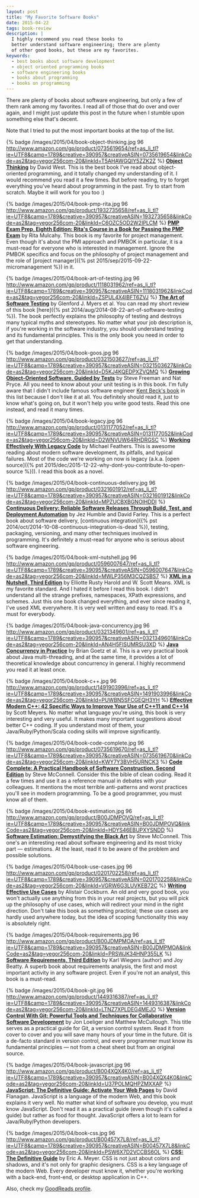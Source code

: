 ```yaml
---
layout: post
title: "My Favorite Software Books"
date: 2015-04-22
tags: book-review
description: |
  I highly recommend you read these books to
  better understand software engineering; there are plenty
  of other good books, but these are my favorites.
keywords:
  - best books about software development
  - object oriented programming books
  - software engineering books
  - books about programming
  - books on programming
---
```


There are plenty of books about software engineering, but only a few of them rank
among my favorites. I read all of those that do over and over again, and I might
just update this post in the future when I stumble upon something else that's decent.

<!--more-->

Note that I tried to put the most important books at the top of the list.

{% badge /images/2015/04/book-object-thinking.jpg 96 http://www.amazon.com/gp/product/0735619654/ref=as_li_tl?ie=UTF8&camp=1789&creative=390957&creativeASIN=0735619654&linkCode=as2&tag=yegor256com-20&linkId=T5AHAWGQIY5ZZK2Z %}
[**Object Thinking**](http://www.amazon.com/gp/product/0735619654/ref=as_li_tl?ie=UTF8&camp=1789&creative=390957&creativeASIN=0735619654&linkCode=as2&tag=yegor256com-20&linkId=T5AHAWGQIY5ZZK2Z)
by David West.
This is the best book I've read about object-oriented
programming, and it totally changed my understanding of it. I would
recommend you read it a few times. But before reading, try to forget everything
you've heard about programming in the past. Try to start from scratch. Maybe it will
work for you too :)

{% badge /images/2015/04/book-pmp-rita.jpg 96 http://www.amazon.com/gp/product/1932735658/ref=as_li_tl?ie=UTF8&camp=1789&creative=390957&creativeASIN=1932735658&linkCode=as2&tag=yegor256com-20&linkId=C6OZC5OD2W2IPLCM %}
[**PMP Exam Prep, Eighth Edition: Rita's Course in a Book for Passing the PMP Exam**](http://www.amazon.com/gp/product/1932735658/ref=as_li_tl?ie=UTF8&camp=1789&creative=390957&creativeASIN=1932735658&linkCode=as2&tag=yegor256com-20&linkId=C6OZC5OD2W2IPLCM)
by Rita Mulcahy.
This book is my favorite for project management. Even though it's about the
PMI approach and PMBOK in particular, it is a must-read for everyone who
is interested in management. Ignore the PMBOK specifics and focus on
the philosophy of project management and the role of
[project manager]({% pst 2015/sep/2015-09-22-micromanagement %}) in it.

{% badge /images/2015/04/book-art-of-testing.jpg 96 http://www.amazon.com/gp/product/1118031962/ref=as_li_tl?ie=UTF8&camp=1789&creative=390957&creativeASIN=1118031962&linkCode=as2&tag=yegor256com-20&linkId=ZSPUL4X4IBFT6ZVJ %}
[**The Art of Software Testing**](http://www.amazon.com/gp/product/1118031962/ref=as_li_tl?ie=UTF8&camp=1789&creative=390957&creativeASIN=1118031962&linkCode=as2&tag=yegor256com-20&linkId=ZSPUL4X4IBFT6ZVJ)
by Glenford J. Myers et al.
You can read my short review of this book [here]({% pst 2014/aug/2014-08-22-art-of-software-testing %}).
The book perfectly explains the philosophy of testing and destroys
many typical myths and stereotypes. No matter what your job description is,
if you're working in the software industry, you should understand testing
and its fundamental principles. This is the only book you need in order to
get that understanding.

{% badge /images/2015/04/book-goos.jpg 96 http://www.amazon.com/gp/product/0321503627/ref=as_li_tl?ie=UTF8&camp=1789&creative=390957&creativeASIN=0321503627&linkCode=as2&tag=yegor256com-20&linkId=D5KJ4KQEDPXZVQMQ %}
[**Growing Object-Oriented Software, Guided by Tests**](http://www.amazon.com/gp/product/0321503627/ref=as_li_tl?ie=UTF8&camp=1789&creative=390957&creativeASIN=0321503627&linkCode=as2&tag=yegor256com-20&linkId=D5KJ4KQEDPXZVQMQ)
by Steve Freeman and Nat Pryce.
All you need to know about your unit testing is in this book. I'm fully aware
that I didn't include famous software engineer
[Kent Beck's book](http://www.amazon.com/gp/product/0321146530/ref=as_li_tl?ie=UTF8&camp=1789&creative=390957&creativeASIN=0321146530&linkCode=as2&tag=yegor256com-20&linkId=S63Z5BJDORBGMZ2Z)
in this list because I don't like it at all. You definitely should read
it, just to know what's going on, but it won't help you write good tests.
Read this one instead, and read it many times.

{% badge /images/2015/04/book-legacy.jpg 96 http://www.amazon.com/gp/product/0131177052/ref=as_li_tl?ie=UTF8&camp=1789&creative=390957&creativeASIN=0131177052&linkCode=as2&tag=yegor256com-20&linkId=D2WNVUW64RHDRGSC %}
[**Working Effectively With Legacy Code**](http://www.amazon.com/gp/product/0131177052/ref=as_li_tl?ie=UTF8&camp=1789&creative=390957&creativeASIN=0131177052&linkCode=as2&tag=yegor256com-20&linkId=D2WNVUW64RHDRGSC)
by Michael Feathers.
This is awesome reading about modern software development, its pitfalls, and
typical failures. Most of the code we're working on now is legacy
(a.k.a. [open source]({% pst 2015/dec/2015-12-22-why-dont-you-contribute-to-open-source %})).
I read this book as a novel.

{% badge /images/2015/04/book-continuous-delivery.jpg 96 http://www.amazon.com/gp/product/0321601912/ref=as_li_tl?ie=UTF8&camp=1789&creative=390957&creativeASIN=0321601912&linkCode=as2&tag=yegor256com-20&linkId=MPZUCBXBGNOIHDDI %}
[**Continuous Delivery: Reliable Software Releases Through Build, Test, and Deployment Automation**](http://www.amazon.com/gp/product/0321601912/ref=as_li_tl?ie=UTF8&camp=1789&creative=390957&creativeASIN=0321601912&linkCode=as2&tag=yegor256com-20&linkId=MPZUCBXBGNOIHDDI)
by Jez Humble and David Farley.
This is a perfect book about software delivery,
[continuous integration]({% pst 2014/oct/2014-10-08-continuous-integration-is-dead %}),
testing, packaging, versioning, and many other techniques involved in programming.
It's definitely a must-read for anyone who is serious about software engineering.

{% badge /images/2015/04/book-xml-nutshell.jpg 96 http://www.amazon.com/gp/product/0596007647/ref=as_li_tl?ie=UTF8&camp=1789&creative=390957&creativeASIN=0596007647&linkCode=as2&tag=yegor256com-20&linkId=MWLP356M3CQZSBS7 %}
[**XML in a Nutshell, Third Edition**](http://www.amazon.com/gp/product/0596007647/ref=as_li_tl?ie=UTF8&camp=1789&creative=390957&creativeASIN=0596007647&linkCode=as2&tag=yegor256com-20&linkId=MWLP356M3CQZSBS7)
by Elliotte Rusty Harold and W. Scott Means.
XML is my favorite standard. And I hated it before I read this book. I didn't
understand all the strange prefixes, namespaces, XPath expressions, and
schemes. Just this one book changed everything, and ever since reading it, I've used XML
everywhere. It is very well written and easy to read. It's a must for everybody.

{% badge /images/2015/04/book-java-concurrency.jpg 96 http://www.amazon.com/gp/product/0321349601/ref=as_li_tl?ie=UTF8&camp=1789&creative=390957&creativeASIN=0321349601&linkCode=as2&tag=yegor256com-20&linkId=AN4H5FISUMRSU3XD %}
[**Java Concurrency in Practice**](http://www.amazon.com/gp/product/0321349601/ref=as_li_tl?ie=UTF8&camp=1789&creative=390957&creativeASIN=0321349601&linkCode=as2&tag=yegor256com-20&linkId=AN4H5FISUMRSU3XD)
by Brian Goetz et al.
This is a very practical book about Java multi-threading, and at the same time,
it provides a lot of theoretical knowledge about concurrency in general. I highly
recommend you read it at least once.

{% badge /images/2015/04/book-c++.jpg 96 http://www.amazon.com/gp/product/1491903996/ref=as_li_tl?ie=UTF8&camp=1789&creative=390957&creativeASIN=1491903996&linkCode=as2&tag=yegor256com-20&linkId=PUWBN5SFCGEQH3YH %}
[**Effective Modern C++: 42 Specific Ways to Improve Your Use of C++11 and C++14**](http://www.amazon.com/gp/product/1491903996/ref=as_li_tl?ie=UTF8&camp=1789&creative=390957&creativeASIN=1491903996&linkCode=as2&tag=yegor256com-20&linkId=PUWBN5SFCGEQH3YH)
by Scott Meyers.
No matter what language you're using, this book is very interesting and
very useful. It makes many important suggestions about better C++ coding. If
you understand most of them, your Java/Ruby/Python/Scala coding skills will
improve significantly.

{% badge /images/2015/04/book-code-complete.jpg 96 http://www.amazon.com/gp/product/0735619670/ref=as_li_tl?ie=UTF8&camp=1789&creative=390957&creativeASIN=0735619670&linkCode=as2&tag=yegor256com-20&linkId=KWY7Y3BVH5URNCK3 %}
[**Code Complete: A Practical Handbook of Software Construction, Second Edition**](http://www.amazon.com/gp/product/0735619670/ref=as_li_tl?ie=UTF8&camp=1789&creative=390957&creativeASIN=0735619670&linkCode=as2&tag=yegor256com-20&linkId=KWY7Y3BVH5URNCK3)
by Steve McConnell.
Consider this the bible of clean coding. Read it a few times and use it as a reference
manual in debates with your colleagues. It mentions the most terrible anti-patterns
and worst practices you'll see in modern programming. To be a good programmer,
you must know all of them.

{% badge /images/2015/04/book-estimation.jpg 96 http://www.amazon.com/gp/product/B00JDMPOVQ/ref=as_li_tl?ie=UTF8&camp=1789&creative=390957&creativeASIN=B00JDMPOVQ&linkCode=as2&tag=yegor256com-20&linkId=HDYS46EBUPXYSNDD %}
[**Software Estimation: Demystifying the Black Art**](http://www.amazon.com/gp/product/B00JDMPOVQ/ref=as_li_tl?ie=UTF8&camp=1789&creative=390957&creativeASIN=B00JDMPOVQ&linkCode=as2&tag=yegor256com-20&linkId=HDYS46EBUPXYSNDD)
by Steve McConnell.
This one's an interesting read about software engineering and its most tricky part &mdash; estimations.
At the least, read it to be aware of the problem and possible solutions.

{% badge /images/2015/04/book-use-cases.jpg 96 http://www.amazon.com/gp/product/0201702258/ref=as_li_tl?ie=UTF8&camp=1789&creative=390957&creativeASIN=0201702258&linkCode=as2&tag=yegor256com-20&linkId=VGRW6G3LUVKEB72C %}
[**Writing Effective Use Cases**](http://www.amazon.com/gp/product/0201702258/ref=as_li_tl?ie=UTF8&camp=1789&creative=390957&creativeASIN=0201702258&linkCode=as2&tag=yegor256com-20&linkId=VGRW6G3LUVKEB72C)
by Alistair Cockburn.
An old and very good book, you won't actually use anything from this in your
real projects, but you will pick up the philosophy of use cases, which will
redirect your mind in the right direction. Don't take this book as something
practical; these use cases are hardly used anywhere today, but the idea of
scoping functionality this way is absolutely right.

{% badge /images/2015/04/book-requirements.jpg 96 http://www.amazon.com/gp/product/B00JDMPMOA/ref=as_li_tl?ie=UTF8&camp=1789&creative=390957&creativeASIN=B00JDMPMOA&linkCode=as2&tag=yegor256com-20&linkId=PRSWJK34HNP355LK %}
[**Software Requirements, Third Edition**](http://www.amazon.com/gp/product/B00JDMPMOA/ref=as_li_tl?ie=UTF8&camp=1789&creative=390957&creativeASIN=B00JDMPMOA&linkCode=as2&tag=yegor256com-20&linkId=PRSWJK34HNP355LK)
by Karl Wiegers (author) and Joy Beatty.
A superb book about requirements analysis, the first and most important
activity in any software project. Even if you're not an analyst, this book
is a must-read.

{% badge /images/2015/04/book-git.jpg 96 http://www.amazon.com/gp/product/1449316387/ref=as_li_tl?ie=UTF8&camp=1789&creative=390957&creativeASIN=1449316387&linkCode=as2&tag=yegor256com-20&linkId=LTNZ7XPLDEG4MEJO %}
[**Version Control With Git: Powerful Tools and Techniques for Collaborative Software Development**](http://www.amazon.com/gp/product/1449316387/ref=as_li_tl?ie=UTF8&camp=1789&creative=390957&creativeASIN=1449316387&linkCode=as2&tag=yegor256com-20&linkId=LTNZ7XPLDEG4MEJO)
by Jon Loeliger and Matthew McCullough.
This title serves as a practical guide for Git, a version control system. Read it from
cover to cover and you will save many hours of your time in the future.
Git is a de-facto standard in version control, and every programmer must
know its fundamental principles &mdash; not from a cheat sheet but from an original source.

{% badge /images/2015/04/book-javascript.jpg 96 http://www.amazon.com/gp/product/B004XQX4K0/ref=as_li_tl?ie=UTF8&camp=1789&creative=390957&creativeASIN=B004XQX4K0&linkCode=as2&tag=yegor256com-20&linkId=U37POLMQHPZMXXAP %}
[**JavaScript: The Definitive Guide: Activate Your Web Pages**](http://www.amazon.com/gp/product/B004XQX4K0/ref=as_li_tl?ie=UTF8&camp=1789&creative=390957&creativeASIN=B004XQX4K0&linkCode=as2&tag=yegor256com-20&linkId=U37POLMQHPZMXXAP)
by David Flanagan.
JavaScript is a language of the modern Web, and this book explains it very well.
No matter what kind of software you develop, you must know JavaScript. Don't read
it as a practical guide (even though it's called a guide) but rather as
food for thought. JavaScript offers a lot to learn for Java/Ruby/Python developers.

{% badge /images/2015/04/book-css.jpg 96 http://www.amazon.com/gp/product/B00457X7L8/ref=as_li_tl?ie=UTF8&camp=1789&creative=390957&creativeASIN=B00457X7L8&linkCode=as2&tag=yegor256com-20&linkId=PSW6X7D2VCCBS6OL %}
[**CSS: The Definitive Guide**](http://www.amazon.com/gp/product/B00457X7L8/ref=as_li_tl?ie=UTF8&camp=1789&creative=390957&creativeASIN=B00457X7L8&linkCode=as2&tag=yegor256com-20&linkId=PSW6X7D2VCCBS6OL)
by Eric A. Meyer.
CSS is not just about colors and shadows, and it's not only for graphic designers.
CSS is a key language of the modern Web. Every developer must know it, whether
you're working with a back-end, front-end, or desktop application in C++.

Also, check my [GoodReads profile](https://www.goodreads.com/user/show/54072702-yegor-bugayenko).
